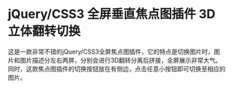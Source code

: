 # jQuery/CSS3 全屏垂直焦点图插件 3D立体翻转切换

这是一款非常不错的jQuery/CSS3全屏焦点图插件，它的特点是切换图片时，图片和图片描述分左右两屏，分别会进行3D翻转分离后拼接，全屏展示非常大气。
同时，这款焦点图插件的切换按钮放在有侧边，点击任意小按钮即可切换至相应的图片。
